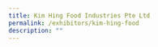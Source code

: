 ```yaml
---
title: Kim Hing Food Industries Pte Ltd
permalink: /exhibitors/kim-hing-food
description: ""
---
```

